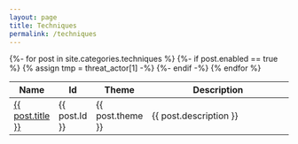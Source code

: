 ```yaml
---
layout: page
title: Techniques
permalink: /techniques
---
```

<table>
    <colgroup>
        <col width="5%" />
        <col width="5%" />
        <col width="10%" />
        <col width="80%" />
    </colgroup>
    <thead>
        <tr class="header">
            <th>Name</th>
            <th>Id</th>
            <th>Theme</th>
            <th>Description</th>
        </tr>
    </thead>
    <tbody>
        {%- for post in site.categories.techniques %}
        {%- if post.enabled == true %}
        <tr>
        {% assign tmp = threat_actor[1] -%}
            <td markdown="span"><a href="{{ site.url }}{{ site.baseurl }}/{{ post.permalink }}">{{ post.title }}</a></td>
            <td markdown="span">{{ post.Id }}</td>
            <td markdown="span">{{ post.theme }}</td>
            <td markdown="span">{{ post.description }}</td>
        </tr>
        {%- endif -%}
        {% endfor %}
    </tbody>
</table>